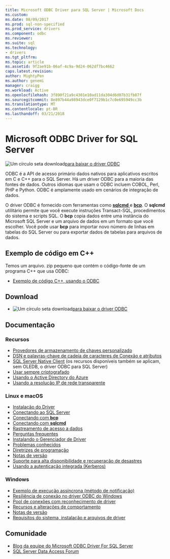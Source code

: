 ```yaml
---
title: Microsoft ODBC Driver para SQL Server | Microsoft Docs
ms.custom: 
ms.date: 08/09/2017
ms.prod: sql-non-specified
ms.prod_service: drivers
ms.component: odbc
ms.reviewer: 
ms.suite: sql
ms.technology:
- drivers
ms.tgt_pltfrm: 
ms.topic: article
ms.assetid: 9f2ae91b-06af-4c9a-9d24-062df7bc4662
caps.latest.revision: 
author: MightyPen
ms.author: genemi
manager: craigg
ms.workload: Active
ms.openlocfilehash: 3f890f21a9c4301e10ad11da304d6d07b31fb87f
ms.sourcegitcommit: 8e897b44a98943dce0f7129b1c7c0e695949cc3b
ms.translationtype: MT
ms.contentlocale: pt-BR
ms.lasthandoff: 03/21/2018
---
```

# <a name="microsoft-odbc-driver-for-sql-server"></a>Microsoft ODBC Driver for SQL Server

![Um círculo seta download](../../ssdt/media/download.png)[para baixar o driver ODBC](../sql-connection-libraries.md#anchor-20-drivers-relational-access)

ODBC é a API de acesso primário dados nativos para aplicativos escritos em C e C++ para o SQL Server. Há um driver ODBC para a maioria das fontes de dados. Outros idiomas que usam o ODBC incluem COBOL, Perl, PHP e Python. ODBC é amplamente usado em cenários de integração de dados.

O driver ODBC é fornecido com ferramentas como [ **sqlcmd** ](../../tools/sqlcmd-utility.md) e [ **bcp**](../../tools/bcp-utility.md). O **sqlcmd** utilitário permite que você execute instruções Transact-SQL, procedimentos do sistema e scripts SQL. O **bcp** copia dados entre uma instância do Microsoft SQL Server e um arquivo de dados em um formato que você escolher. Você pode usar **bcp** para importar novo número de linhas em tabelas do SQL Server ou para exportar dados de tabelas para arquivos de dados.  

## <a name="code-example-in-c"></a>Exemplo de código em C++

Temos um arquivo. zip pequeno que contém o código-fonte de um programa C++ que usa ODBC:

- [Exemplo de código C++, usando o ODBC](../../odbc/reference/sample-odbc-program.md)

## <a name="download"></a>Download

- ![Um círculo seta download](../../ssdt/media/download.png)[para baixar o driver ODBC](../sql-connection-libraries.md#anchor-20-drivers-relational-access)

## <a name="documentation"></a>Documentação  

### <a name="features"></a>Recursos

- [Provedores de armazenamento de chaves personalizado](../../connect/odbc/custom-keystore-providers.md)
- [DSN e palavras-chave de cadeia de caracteres de Conexão e atributos](dsn-connection-string-attribute.md)
- [SQL Server Native Client](../../relational-databases/native-client/features/sql-server-native-client-features.md) (os recursos disponíveis também se aplicam, sem OLEDB, o driver ODBC para SQL Server)
- [Usar sempre criptografado](../../connect/odbc/using-always-encrypted-with-the-odbc-driver.md)
- [Usando o Active Directory do Azure](../../connect/odbc/using-azure-active-directory.md)
- [Usando a resolução IP de rede transparente](../../connect/odbc/using-transparent-network-ip-resolution.md)

### <a name="linux-and-macos"></a>Linux e macOS

- [Instalação do Driver](../../connect/odbc/linux-mac/installing-the-microsoft-odbc-driver-for-sql-server.md)
- [Conectando ao SQL Server](../../connect/odbc/linux-mac/connection-string-keywords-and-data-source-names-dsns.md)
- [Conectando com **bcp**](../../connect/odbc/linux-mac/connecting-with-bcp.md)
- [Conectando com **sqlcmd**](../../connect/odbc/linux-mac/connecting-with-sqlcmd.md)
- [Rastreamento de acesso a dados](../../connect/odbc/linux-mac/data-access-tracing-with-the-odbc-driver-on-linux.md)
- [Perguntas frequentes](../../connect/odbc/linux-mac/frequently-asked-questions-faq-for-odbc-linux.md)
- [Instalando o Gerenciador de Driver](../../connect/odbc/linux-mac/installing-the-driver-manager.md)
- [Problemas conhecidos](../../connect/odbc/linux-mac/known-issues-in-this-version-of-the-driver.md)
- [Diretrizes de programação](../../connect/odbc/linux-mac/programming-guidelines.md)
- [Notas de versão](../../connect/odbc/linux-mac/release-notes.md)
- [Suporte para alta disponibilidade e recuperação de desastres](../../connect/odbc/linux-mac/odbc-driver-on-linux-support-for-high-availability-disaster-recovery.md)
- [Usando a autenticação integrada (Kerberos)](../../connect/odbc/linux-mac/using-integrated-authentication.md)

### <a name="windows"></a>Windows

- [Exemplo de execução assíncrona (método de notificação)](../../connect/odbc/windows/asynchronous-execution-notification-method-sample.md)
- [Resiliência de conexão no driver ODBC do Windows](../../connect/odbc/windows/connection-resiliency-in-the-windows-odbc-driver.md)
- [Pool de conexões com reconhecimento de driver](../../connect/odbc/windows/driver-aware-connection-pooling-in-the-odbc-driver-for-sql-server.md)
- [Recursos e alterações de comportamento](../../connect/odbc/windows/features-of-the-microsoft-odbc-driver-for-sql-server-on-windows.md)
- [Notas de versão](../../connect/odbc/windows/release-notes.md)
- [Requisitos do sistema, instalação e arquivos de driver](../../connect/odbc/windows/system-requirements-installation-and-driver-files.md)



## <a name="community"></a>Comunidade  
- [Blog da equipe do Microsoft ODBC Driver For SQL Server](http://blogs.msdn.com/sqlnativeclient/default.aspx)  
- [SQL Server Data Access Forum](http://social.technet.microsoft.com/Forums/en/sqldataaccess/threads)  
